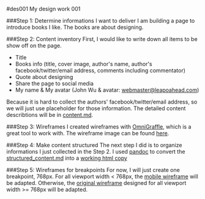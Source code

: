 #des001
My design work 001

###Step 1: Determine informations I want to deliver
I am building a page to introduce books I like. The books are about designing.

###Step 2: Content inventory
First, I would like to write down all items to be show off on the page.  

- Title
- Books info (title, cover image, author's name, author's facebook/twitter/email address, comments including commentator)
- Quote about designing
- Share the page to social media
- My name & My avatar (John Wu & avatar: webmaster@leapoahead.com)

Because it is hard to collect the authors' facebook/twitter/email address, so we will just use placeholder for those information. The detailed content describtions will be in [content.md](content.md).

###Step 3: Wireframes
I created wireframes with [OmniGraffle](www.omnigroup.com/omnigraffle/), which is a great tool to work with. The wireframe image can be found [here](wireframe/wireframe.jpg).

###Step 4: Make content structured
The next step I did is to organize informations I just collected in the Step 2. I used [pandoc](http://johnmacfarlane.net/pandoc) to convert the [structured_content.md](structured_content/structured_content.md) into a [working html copy](structured_content/structured_content.html)

###Step 5: Wireframes for breakpoints
For now, I will just create one breakpoint, 768px. For all viewport width < 768px, the [mobile wireframe](wireframe/mobile-wireframe.jpg) will be adapted. Otherwise, the [original wireframe](wireframe/wireframe.jpg) designed for all viewport width >= 768px will be adapted.